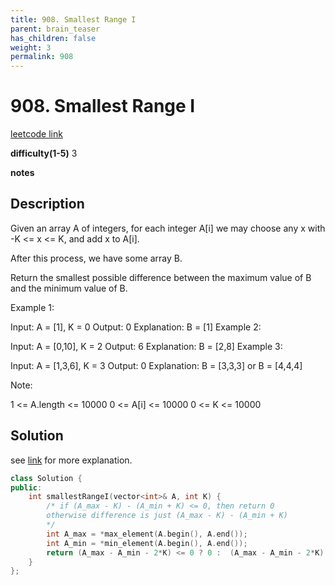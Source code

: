 ```yaml
---
title: 908. Smallest Range I
parent: brain_teaser
has_children: false
weight: 3
permalink: 908
---
```

# 908. Smallest Range I
[leetcode link](https://leetcode.com/problems/smallest-range-i/)

**difficulty(1-5)** 
3

**notes**

## Description
Given an array A of integers, for each integer A[i] we may choose any x with -K <= x <= K, and add x to A[i].

After this process, we have some array B.

Return the smallest possible difference between the maximum value of B and the minimum value of B.

 

Example 1:

Input: A = [1], K = 0
Output: 0
Explanation: B = [1]
Example 2:

Input: A = [0,10], K = 2
Output: 6
Explanation: B = [2,8]
Example 3:

Input: A = [1,3,6], K = 3
Output: 0
Explanation: B = [3,3,3] or B = [4,4,4]
 

Note:

1 <= A.length <= 10000
0 <= A[i] <= 10000
0 <= K <= 10000

## Solution
see [link](https://leetcode.com/problems/smallest-range-i/discuss/173367/C%2B%2BJavaPython-Check-Max-Min)
 for more explanation.
```c++
class Solution {
public:
    int smallestRangeI(vector<int>& A, int K) {
        /* if (A_max - K) - (A_min + K) <= 0, then return 0
        otherwise difference is just (A_max - K) - (A_min + K)
        */
        int A_max = *max_element(A.begin(), A.end());
        int A_min = *min_element(A.begin(), A.end());
        return (A_max - A_min - 2*K) <= 0 ? 0 :  (A_max - A_min - 2*K);
    }
};
```